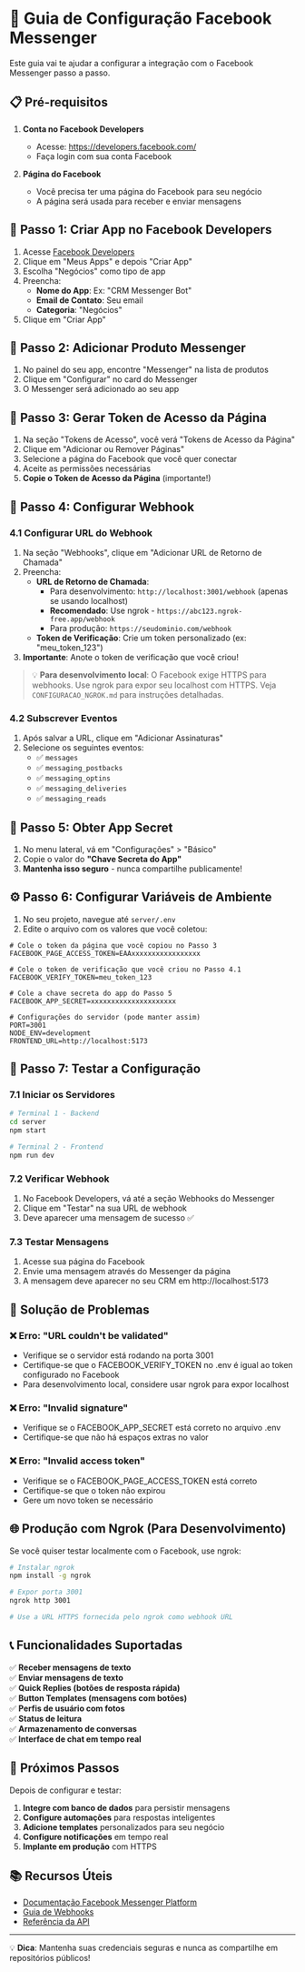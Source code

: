 # 🔧 Guia de Configuração Facebook Messenger

Este guia vai te ajudar a configurar a integração com o Facebook Messenger passo a passo.

## 📋 Pré-requisitos

1. **Conta no Facebook Developers**
   - Acesse: https://developers.facebook.com/
   - Faça login com sua conta Facebook

2. **Página do Facebook**
   - Você precisa ter uma página do Facebook para seu negócio
   - A página será usada para receber e enviar mensagens

## 🚀 Passo 1: Criar App no Facebook Developers

1. Acesse [Facebook Developers](https://developers.facebook.com/)
2. Clique em "Meus Apps" e depois "Criar App"
3. Escolha "Negócios" como tipo de app
4. Preencha:
   - **Nome do App**: Ex: "CRM Messenger Bot"
   - **Email de Contato**: Seu email
   - **Categoria**: "Negócios"
5. Clique em "Criar App"

## 📱 Passo 2: Adicionar Produto Messenger

1. No painel do seu app, encontre "Messenger" na lista de produtos
2. Clique em "Configurar" no card do Messenger
3. O Messenger será adicionado ao seu app

## 🔑 Passo 3: Gerar Token de Acesso da Página

1. Na seção "Tokens de Acesso", você verá "Tokens de Acesso da Página"
2. Clique em "Adicionar ou Remover Páginas"
3. Selecione a página do Facebook que você quer conectar
4. Aceite as permissões necessárias
5. **Copie o Token de Acesso da Página** (importante!)

## 🔗 Passo 4: Configurar Webhook

### 4.1 Configurar URL do Webhook

1. Na seção "Webhooks", clique em "Adicionar URL de Retorno de Chamada"
2. Preencha:
   - **URL de Retorno de Chamada**: 
     - Para desenvolvimento: `http://localhost:3001/webhook` (apenas se usando localhost)
     - **Recomendado**: Use ngrok - `https://abc123.ngrok-free.app/webhook`
     - Para produção: `https://seudominio.com/webhook`
   - **Token de Verificação**: Crie um token personalizado (ex: "meu_token_123")
3. **Importante**: Anote o token de verificação que você criou!

> 💡 **Para desenvolvimento local**: O Facebook exige HTTPS para webhooks. Use ngrok para expor seu localhost com HTTPS. Veja `CONFIGURACAO_NGROK.md` para instruções detalhadas.

### 4.2 Subscrever Eventos

1. Após salvar a URL, clique em "Adicionar Assinaturas"
2. Selecione os seguintes eventos:
   - ✅ `messages`
   - ✅ `messaging_postbacks`
   - ✅ `messaging_optins`
   - ✅ `messaging_deliveries`
   - ✅ `messaging_reads`

## 🔐 Passo 5: Obter App Secret

1. No menu lateral, vá em "Configurações" > "Básico"
2. Copie o valor do **"Chave Secreta do App"**
3. **Mantenha isso seguro** - nunca compartilhe publicamente!

## ⚙️ Passo 6: Configurar Variáveis de Ambiente

1. No seu projeto, navegue até `server/.env`
2. Edite o arquivo com os valores que você coletou:

```env
# Cole o token da página que você copiou no Passo 3
FACEBOOK_PAGE_ACCESS_TOKEN=EAAxxxxxxxxxxxxxxxxx

# Cole o token de verificação que você criou no Passo 4.1
FACEBOOK_VERIFY_TOKEN=meu_token_123

# Cole a chave secreta do app do Passo 5
FACEBOOK_APP_SECRET=xxxxxxxxxxxxxxxxxxxxx

# Configurações do servidor (pode manter assim)
PORT=3001
NODE_ENV=development
FRONTEND_URL=http://localhost:5173
```

## 🧪 Passo 7: Testar a Configuração

### 7.1 Iniciar os Servidores

```bash
# Terminal 1 - Backend
cd server
npm start

# Terminal 2 - Frontend  
npm run dev
```

### 7.2 Verificar Webhook

1. No Facebook Developers, vá até a seção Webhooks do Messenger
2. Clique em "Testar" na sua URL de webhook
3. Deve aparecer uma mensagem de sucesso ✅

### 7.3 Testar Mensagens

1. Acesse sua página do Facebook
2. Envie uma mensagem através do Messenger da página
3. A mensagem deve aparecer no seu CRM em http://localhost:5173

## 🔧 Solução de Problemas

### ❌ Erro: "URL couldn't be validated"
- Verifique se o servidor está rodando na porta 3001
- Certifique-se que o FACEBOOK_VERIFY_TOKEN no .env é igual ao token configurado no Facebook
- Para desenvolvimento local, considere usar ngrok para expor localhost

### ❌ Erro: "Invalid signature"  
- Verifique se o FACEBOOK_APP_SECRET está correto no arquivo .env
- Certifique-se que não há espaços extras no valor

### ❌ Erro: "Invalid access token"
- Verifique se o FACEBOOK_PAGE_ACCESS_TOKEN está correto
- Certifique-se que o token não expirou
- Gere um novo token se necessário

## 🌐 Produção com Ngrok (Para Desenvolvimento)

Se você quiser testar localmente com o Facebook, use ngrok:

```bash
# Instalar ngrok
npm install -g ngrok

# Expor porta 3001
ngrok http 3001

# Use a URL HTTPS fornecida pelo ngrok como webhook URL
```

## 📞 Funcionalidades Suportadas

✅ **Receber mensagens de texto**  
✅ **Enviar mensagens de texto**  
✅ **Quick Replies (botões de resposta rápida)**  
✅ **Button Templates (mensagens com botões)**  
✅ **Perfis de usuário com fotos**  
✅ **Status de leitura**  
✅ **Armazenamento de conversas**  
✅ **Interface de chat em tempo real**

## 🔄 Próximos Passos

Depois de configurar e testar:

1. **Integre com banco de dados** para persistir mensagens
2. **Configure automações** para respostas inteligentes  
3. **Adicione templates** personalizados para seu negócio
4. **Configure notificações** em tempo real
5. **Implante em produção** com HTTPS

## 📚 Recursos Úteis

- [Documentação Facebook Messenger Platform](https://developers.facebook.com/docs/messenger-platform/)
- [Guia de Webhooks](https://developers.facebook.com/docs/messenger-platform/webhook/)
- [Referência da API](https://developers.facebook.com/docs/messenger-platform/reference/)

---

💡 **Dica**: Mantenha suas credenciais seguras e nunca as compartilhe em repositórios públicos!
